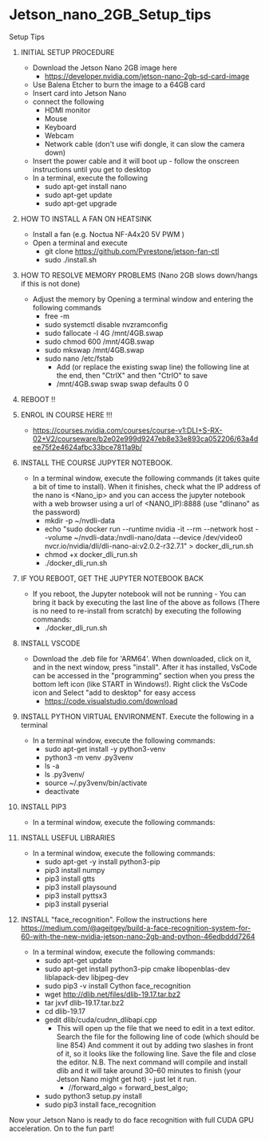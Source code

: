 # Jetson_nano_2GB_Setup_tips
Setup Tips 


1) INITIAL SETUP PROCEDURE  
   - Download the Jetson Nano 2GB image here
     - https://developer.nvidia.com/jetson-nano-2gb-sd-card-image
   - Use Balena Etcher to burn the image to a 64GB card
   - Insert card into Jetson Nano
   - connect the following
     - HDMI monitor
     - Mouse
     - Keyboard
     - Webcam
     - Network cable (don't use wifi dongle, it can slow the camera down)
   - Insert the power cable and it will boot up - follow the onscreen instructions until you get to desktop
   - In a terminal, execute the following 
     - sudo apt-get install nano
     - sudo apt-get update
     - sudo apt-get upgrade


2) HOW TO INSTALL A FAN ON HEATSINK
   - Install a fan (e.g. Noctua NF-A4x20 5V PWM )
   - Open a terminal and execute
     - git clone  https://github.com/Pyrestone/jetson-fan-ctl    
     - sudo ./install.sh 


3) HOW TO RESOLVE MEMORY PROBLEMS (Nano 2GB slows down/hangs if this is not done) 
   - Adjust the memory by Opening a terminal window and entering the following commands
     - free -m
     - sudo systemctl disable nvzramconfig
     - sudo fallocate -l 4G /mnt/4GB.swap
     - sudo chmod 600 /mnt/4GB.swap
     - sudo mkswap /mnt/4GB.swap
     - sudo nano /etc/fstab 
       - Add (or replace the existing swap line) the following line at the end, then "CtrlX" and then "CtrlO" to save
       - /mnt/4GB.swap swap swap defaults 0 0


4) REBOOT !!


5) ENROL IN COURSE HERE !!!
   - https://courses.nvidia.com/courses/course-v1:DLI+S-RX-02+V2/courseware/b2e02e999d9247eb8e33e893ca052206/63a4dee75f2e4624afbc33bce7811a9b/


5) INSTALL THE COURSE JUPYTER NOTEBOOK. 
   - In a terminal window, execute the following commands (it takes quite a bit of time to install). When it finishes, check what the IP address of the nano is <Nano_ip> and you can access the jupyter notebook with a web browser using a url of <NANO_IP):8888  (use "dlinano" as the password) 
     - mkdir -p ~/nvdli-data
     - echo "sudo docker run --runtime nvidia -it --rm --network host --volume ~/nvdli-data:/nvdli-nano/data --device /dev/video0  nvcr.io/nvidia/dli/dli-nano-ai:v2.0.2-r32.7.1" > docker_dli_run.sh
     - chmod +x docker_dli_run.sh
     - ./docker_dli_run.sh    
  
 
6) IF YOU REBOOT, GET THE JUPYTER NOTEBOOK BACK
   - If you reboot, the Jupyter notebook will not be running - You can bring it back by executing the last line of the above as follows (There is no need to re-install from scratch) by executing the following commands:
     - ./docker_dli_run.sh


7) INSTALL VSCODE
   - Download the .deb file for 'ARM64'. When downloaded, click on it, and in the next window, press "install". After it has installed, VsCode can be accessed in the "programming" section when you press the bottom left icon (like START in Windows!). Right click the VsCode icon and Select "add to desktop" for easy access
     - https://code.visualstudio.com/download


8) INSTALL PYTHON VIRTUAL ENVIRONMENT. Execute the following in a terminal
   - In a terminal window, execute the following commands:
     - sudo apt-get install -y python3-venv
     - python3 -m venv .py3venv
     - ls -a
     - ls .py3venv/
     - source ~/.py3venv/bin/activate
     - deactivate


8) INSTALL PIP3
   - In a terminal window, execute the following commands:


9) INSTALL USEFUL LIBRARIES 
   - In a terminal window, execute the following commands:
     - sudo apt-get -y install python3-pip
     - pip3 install numpy
     - pip3 install gtts
     - pip3 install playsound
     - pip3 install pyttsx3
     - pip3 install pyserial

10) INSTALL "face_recognition". Follow the instructions here https://medium.com/@ageitgey/build-a-face-recognition-system-for-60-with-the-new-nvidia-jetson-nano-2gb-and-python-46edbddd7264
    - In a terminal window, execute the following commands:
      - sudo apt-get update
      - sudo apt-get install python3-pip cmake libopenblas-dev liblapack-dev libjpeg-dev
      - sudo pip3 -v install Cython face_recognition
      - wget http://dlib.net/files/dlib-19.17.tar.bz2 
      - tar jxvf dlib-19.17.tar.bz2
      - cd dlib-19.17
      - gedit dlib/cuda/cudnn_dlibapi.cpp
        - This will open up the file that we need to edit in a text editor. Search the file for the following line of code (which should be line 854) And comment it out by adding two slashes in front of it, so it looks like the following line. Save the file and close the editor. N.B. The next command will compile and install dlib and it will take around 30–60 minutes to finish (your Jetson Nano might get hot) - just let it run.
          - //forward_algo = forward_best_algo;
      - sudo python3 setup.py install
      - sudo pip3 install face_recognition
    
    
Now your Jetson Nano is ready to do face recognition with full CUDA GPU acceleration. On to the fun part!

